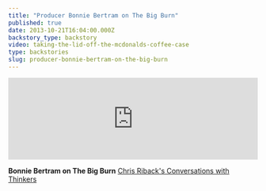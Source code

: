 ```yaml
---
title: "Producer Bonnie Bertram on The Big Burn"
published: true
date: 2013-10-21T16:04:00.000Z
backstory_type: backstory
video: taking-the-lid-off-the-mcdonalds-coffee-case
type: backstories
slug: producer-bonnie-bertram-on-the-big-burn
---
```

<iframe width="100%" height="166" scrolling="no" frameborder="no" src="https://w.soundcloud.com/player/?url=https%3A//api.soundcloud.com/tracks/116388928&amp;color=ff6600&amp;show_artwork=false"></iframe>

**Bonnie Bertram on The Big Burn**
[Chris Riback's Conversations with Thinkers](http://chrisriback.com/2013/10/21/retro-reports-bonnie-bertram-liebeck-v-mcdonalds-the-big-burn/)

